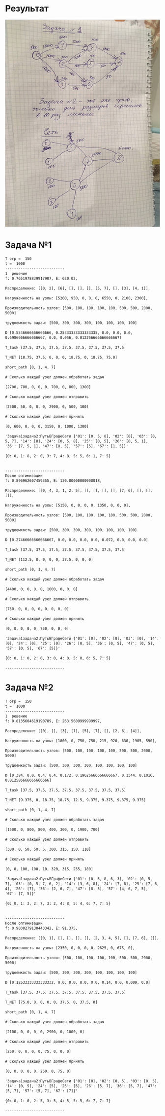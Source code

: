 # Результат
![png](1.png)

# Задача №1
    T огр =  150
    t =  1000
    ---------------------------
    1  решение
    f: 0.7651978839917907, E: 620.02, 
 
    Распределение: [[0, 2], [6], [], [], [], [5, 7], [], [3], [4, 1]], 

    Нагруженность на узлы: [5200, 950, 0, 0, 0, 6550, 0, 2100, 2300], 

    Производительность узлов: [500, 100, 100, 100, 100, 500, 500, 2000, 5000]

    трудоемкость задач: [500, 300, 300, 300, 100, 100, 100, 100]

    D [0.5546666666666666, 0.25333333333333335, 0.0, 0.0, 0.0, 0.6986666666666667, 0.0, 0.056, 0.012266666666666667]

    T_task [37.5, 37.5, 37.5, 37.5, 37.5, 37.5, 37.5, 37.5]

    T_NET [18.75, 37.5, 0, 0, 0, 18.75, 0, 18.75, 75.0] 

    short_path [0, 1, 4, 7]

    # Сколько каждый узел должен обработать задач 

    [2700, 700, 0, 0, 0, 700, 0, 800, 1300]

    # Сколько каждый узел должен отправить

    [2500, 50, 0, 0, 0, 2900, 0, 500, 100] 

    # Сколько каждый узел должен принять 

    [0, 600, 0, 0, 0, 3150, 0, 1000, 1300]

    'Задача1задача2:ПутьВГрафеСети {'01': [0, 5, 8], '02': [0], '03': [0, 5, 7], '14': [8], '24': [0, 5, 8], '25': [0, 5], '26': [0, 5, 1], '36': [7, 5, 1], '47': [8, 5], '57': [5], '67': [1, 5]}' 

    {0: 0, 1: 8, 2: 0, 3: 7, 4: 8, 5: 5, 6: 1, 7: 5}

 
    ---------------------------
    После оптимизации
    f: 0.896962607459555, E: 130.80000000000018, 
 
    Распределение: [[0, 4, 3, 1, 2, 5], [], [], [], [], [7, 6], [], [], []], 

    Нагруженность на узлы: [5150, 0, 0, 0, 0, 1350, 0, 0, 0], 

    Производительность узлов: [500, 100, 100, 100, 100, 500, 500, 2000, 5000]

    трудоемкость задач: [500, 300, 300, 300, 100, 100, 100, 100]

    D [0.27466666666666667, 0.0, 0.0, 0.0, 0.0, 0.072, 0.0, 0.0, 0.0]

    T_task [37.5, 37.5, 37.5, 37.5, 37.5, 37.5, 37.5, 37.5]

    T_NET [112.5, 0, 0, 0, 0, 37.5, 0, 0, 0] 

    short_path [0, 1, 4, 7]

    # Сколько каждый узел должен обработать задач 

    [4400, 0, 0, 0, 0, 1000, 0, 0, 0]

    # Сколько каждый узел должен отправить

    [750, 0, 0, 0, 0, 0, 0, 0, 0] 

    # Сколько каждый узел должен принять 

    [0, 0, 0, 0, 0, 750, 0, 0, 0]

    'Задача1задача2:ПутьВГрафеСети {'01': [0], '02': [0], '03': [0], '14': [0], '24': [0], '25': [0], '26': [0, 5], '36': [0, 5], '47': [0, 5], '57': [0, 5], '67': [5]}' 

    {0: 0, 1: 0, 2: 0, 3: 0, 4: 0, 5: 0, 6: 5, 7: 5}

    ---------------------------

# Задача №2

    T огр =  150
    t =  1000
    ---------------------------
    1  решение
    f: 0.8135604619190789, E: 263.5609999999997, 
 
    Распределение: [[0], [], [3], [1], [5], [7], [], [2, 6], [4]], 

    Нагруженность на узлы: [1800, 0, 750, 750, 215, 920, 630, 1905, 590], 

    Производительность узлов: [500, 100, 100, 100, 100, 500, 500, 2000, 5000]

    трудоемкость задач: [500, 300, 300, 300, 100, 100, 100, 100]

    D [0.384, 0.0, 0.4, 0.4, 0.172, 0.19626666666666667, 0.1344, 0.1016, 0.012586666666666666]

    T_task [37.5, 37.5, 37.5, 37.5, 37.5, 37.5, 37.5, 37.5]

    T_NET [9.375, 0, 18.75, 18.75, 12.5, 9.375, 9.375, 9.375, 9.375] 

    short_path [0, 1, 4, 7]

    # Сколько каждый узел должен обработать задач 

    [1500, 0, 800, 800, 400, 300, 0, 1900, 700]

    # Сколько каждый узел должен отправить

    [300, 0, 50, 50, 5, 300, 315, 150, 110] 

    # Сколько каждый узел должен принять 

    [0, 0, 100, 100, 10, 320, 315, 255, 180]

    'Задача1задача2:ПутьВГрафеСети {'01': [0, 5, 8, 6, 3], '02': [0, 5, 7], '03': [0, 5, 7, 6, 2], '14': [3, 6, 8], '24': [7, 8], '25': [7, 6, 4], '26': [7], '36': [2, 6, 7], '47': [8, 5], '57': [4, 6, 7, 5], '67': [7, 5]}' 

    {0: 0, 1: 3, 2: 7, 3: 2, 4: 8, 5: 4, 6: 7, 7: 5}

 
    ---------------------------
    После оптимизации
    f: 0.9030279130443342, E: 91.375, 
 
    Распределение: [[0, 1], [], [], [], [], [2, 3, 4, 5], [], [7, 6], []], 

    Нагруженность на узлы: [2350, 0, 0, 0, 0, 2625, 0, 675, 0], 

    Производительность узлов: [500, 100, 100, 100, 100, 500, 500, 2000, 5000]

    трудоемкость задач: [500, 300, 300, 300, 100, 100, 100, 100]

    D [0.12533333333333332, 0.0, 0.0, 0.0, 0.0, 0.14, 0.0, 0.009, 0.0]

    T_task [37.5, 37.5, 37.5, 37.5, 37.5, 37.5, 37.5, 37.5]

    T_NET [75.0, 0, 0, 0, 0, 37.5, 0, 37.5, 0] 

    short_path [0, 1, 4, 7]

    # Сколько каждый узел должен обработать задач 

    [2100, 0, 0, 0, 0, 2900, 0, 1000, 0]

    # Сколько каждый узел должен отправить

    [250, 0, 0, 0, 0, 75, 0, 0, 0] 

    # Сколько каждый узел должен принять 

    [0, 0, 0, 0, 0, 250, 0, 75, 0]

    'Задача1задача2:ПутьВГрафеСети {'01': [0], '02': [0, 5], '03': [0, 5], '14': [0, 5], '24': [5], '25': [5], '26': [5, 7], '36': [5, 7], '47': [5, 7], '57': [5, 7], '67': [7]}' 

    {0: 0, 1: 0, 2: 5, 3: 5, 4: 5, 5: 5, 6: 7, 7: 7}

    ---------------------------